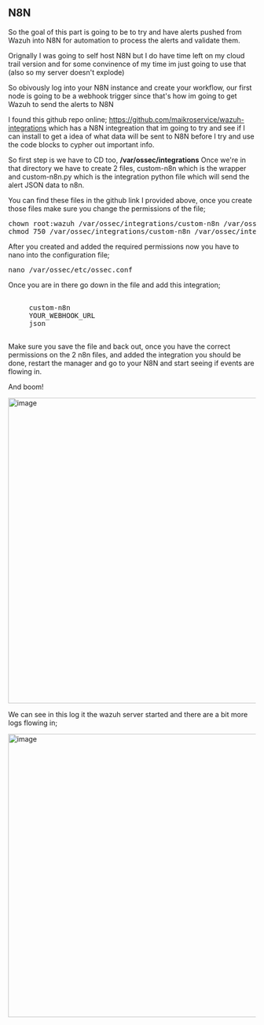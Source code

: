 ## N8N

So the goal of this part is going to be to try and have alerts pushed from Wazuh into N8N for automation to process the alerts and validate them.

Orignally I was going to self host N8N but I do have time left on my cloud trail version and for some convinence of my time im just going to use that (also so my server doesn't explode)

So obivously log into your N8N instance and create your workflow, our first node is going to be a webhook trigger since that's how im going to get Wazuh to send the alerts to N8N

I found this github repo online; https://github.com/maikroservice/wazuh-integrations which has a N8N integreation that im going to try and see if I can install to get a idea of what data will be sent to 
N8N before I try and use the code blocks to cypher out important info.

So first step is we have to CD too, **/var/ossec/integrations**
Once we're in that directory we have to create 2 files, custom-n8n which is the wrapper and custom-n8n.py which is the integration python file which will send the alert JSON data to n8n.

You can find these files in the github link I provided above, once you create those files make sure you change the permissions of the file;

<pre>
chown root:wazuh /var/ossec/integrations/custom-n8n /var/ossec/integrations/custom-n8n.py
chmod 750 /var/ossec/integrations/custom-n8n /var/ossec/integrations/custom-n8n.py
</pre>

After you created and added the required permissions now you have to nano into the configuration file;

<pre>nano /var/ossec/etc/ossec.conf</pre>

Once you are in there go down in the file and add this integration;

<pre>
  <integration>
     <name>custom-n8n</name>
     <hook_url>YOUR_WEBHOOK_URL</hook_url>
     <alert_format>json</alert_format>
 </integration>
</pre>

Make sure you save the file and back out, once you have the correct permissions on the 2 n8n files, and added the integration you should be done, restart the manager and go to your N8N and start seeing if events are flowing in.

And boom!

<img width="1360" height="621" alt="image" src="https://github.com/user-attachments/assets/53f72a96-4c2b-44ec-932f-8046bc5ef162" />

We can see in this log it the wazuh server started and there are a bit more logs flowing in;

<img width="1128" height="576" alt="image" src="https://github.com/user-attachments/assets/ec5065b7-f99d-4d60-a4ca-b7bc600be1ca" />
